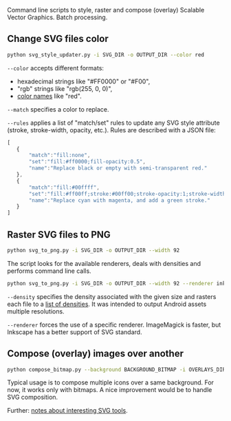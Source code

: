 Command line scripts to style, raster and compose (overlay) Scalable Vector Graphics. Batch processing.

## Change SVG files color
```bash
python svg_style_updater.py -i SVG_DIR -o OUTPUT_DIR --color red
```
`--color` accepts different formats:
* hexadecimal strings like "#FF0000" or "#F00",
* "rgb" strings like "rgb(255, 0, 0)",
* [color names](code/color_names.cfg) like "red".

`--match` specifies a color to replace.

`--rules` applies a list of "match/set" rules to update any SVG style attribute (stroke, stroke-width, opacity, etc.). Rules are described with a JSON file:
 ```javascript
[
    {
        "match":"fill:none",
        "set":"fill:#ff0000;fill-opacity:0.5",
        "name":"Replace black or empty with semi-transparent red."
    },
    {
        "match":"fill:#00ffff",
        "set":"fill:#ff00ff;stroke:#00ff00;stroke-opacity:1;stroke-width:25;",
        "name":"Replace cyan with magenta, and add a green stroke."
    }
]
 ```


## Raster SVG files to PNG
```bash
python svg_to_png.py -i SVG_DIR -o OUTPUT_DIR --width 92
```
The script looks for the available renderers, deals with densities and performs command line calls.
```bash
python svg_to_png.py -i SVG_DIR -o OUTPUT_DIR --width 92 --renderer inkscape --density xhdpi
```
`--density` specifies the density associated with the given size and rasters each file to a [list of densities](code/densities.json). It was intended to output Android assets multiple resolutions.

`--renderer` forces the use of a specific renderer. ImageMagick is faster, but Inkscape has a better support of SVG standard.


## Compose (overlay) images over another
```bash
python compose_bitmap.py --background BACKGROUND_BITMAP -i OVERLAYS_DIR -o OUTPUT_DIR
```
Typical usage is to compose multiple icons over a same background. For now, it works only with bitmaps. A nice improvement would be to handle SVG composition.

 Further: [notes about interesting SVG tools](doc/notes_about_svg.md).
